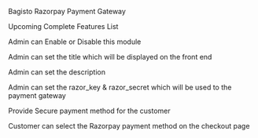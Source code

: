 Bagisto Razorpay Payment Gateway

Upcoming Complete Features List

Admin can Enable or Disable this module

Admin can set the title which will be displayed on the front end

Admin can set the description

Admin can set the razor_key & razor_secret which will be used to the payment gateway

Provide Secure payment method for the customer

Customer can select the Razorpay payment method on the checkout page
